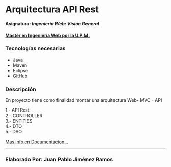 # Arquitectura API Rest
#### Asignatura: *Ingeniería Web: Visión General*
#### [Máster en Ingeniería Web por la U.P.M.](http://miw.etsisi.upm.es)

### Tecnologías necesarias
* Java
* Maven
* Eclipse
* GitHub

### Descripción 
En proyecto tiene como finalidad montar una arquitectura Web- MVC - API  
  
1.- API Rest   
2.- CONTROLLER  
3.- ENTITIES  
4.- DTO  
5.- DAO

[Mas info en Documentacion...](https://github.com/jchantej/APAW-ECP2-JuanJimenez/wiki/Documentaci%C3%B3n#introducci%C3%B3n)

***
### Elaborado Por: Juan Pablo Jiménez Ramos
